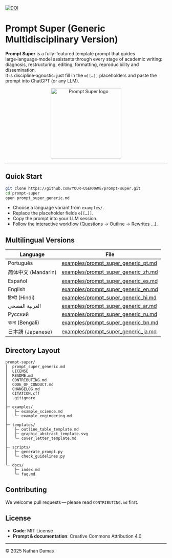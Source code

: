 [![DOI](https://zenodo.org/badge/968695322.svg)](https://doi.org/10.5281/zenodo.15242949)

# Prompt Super (Generic Multidisciplinary Version)

**Prompt Super** is a fully–featured template prompt that guides large‑language‑model
assistants through every stage of academic writing: diagnosis, restructuring,
editing, formatting, reproducibility and dissemination.  
It is discipline‑agnostic: just fill in the `⚙️[[…]]` placeholders and paste
the prompt into ChatGPT (or any LLM).

<p align="center">
  <img src="docs/img/logo_prompt_super.png" width="220" alt="Prompt Super logo"/>
  </p>

---

## Quick Start

```bash
git clone https://github.com/YOUR-USERNAME/prompt-super.git
cd prompt-super
open prompt_super_generic.md
```

* Choose a language variant from `examples/`.
* Replace the placeholder fields `⚙️[[…]]`.
* Copy the prompt into your LLM session.
* Follow the interactive workflow (Questions → Outline → Rewrites …).

## Multilingual Versions

| Language | File |
|----------|------|
| Português | [examples/prompt_super_generic_pt.md](examples/prompt_super_generic_pt.md) |
| 简体中文 (Mandarin) | [examples/prompt_super_generic_zh.md](examples/prompt_super_generic_zh.md) |
| Español | [examples/prompt_super_generic_es.md](examples/prompt_super_generic_es.md) |
| English | [examples/prompt_super_generic_en.md](examples/prompt_super_generic_en.md) |
| हिन्दी (Hindi) | [examples/prompt_super_generic_hi.md](examples/prompt_super_generic_hi.md) |
| العربية الفصحى | [examples/prompt_super_generic_ar.md](examples/prompt_super_generic_ar.md) |
| Русский | [examples/prompt_super_generic_ru.md](examples/prompt_super_generic_ru.md) |
| বাংলা (Bengali) | [examples/prompt_super_generic_bn.md](examples/prompt_super_generic_bn.md) |
| 日本語 (Japanese) | [examples/prompt_super_generic_ja.md](examples/prompt_super_generic_ja.md) |

## Directory Layout

```
prompt-super/
│  prompt_super_generic.md
│  LICENSE
│  README.md
│  CONTRIBUTING.md
│  CODE_OF_CONDUCT.md
│  CHANGELOG.md
│  CITATION.cff
│  .gitignore
│
├─ examples/
│   ├─ example_science.md
│   └─ example_engineering.md
│
├─ templates/
│   ├─ outline_table_template.md
│   ├─ graphic_abstract_template.svg
│   └─ cover_letter_template.md
│
├─ scripts/
│   ├─ generate_prompt.py
│   └─ check_guidelines.py
│
└─ docs/
    ├─ index.md
    └─ faq.md
```

## Contributing

We welcome pull requests — please read `CONTRIBUTING.md` first.

## License

* **Code**: MIT License  
* **Prompt & documentation**: Creative Commons Attribution 4.0

---

© 2025 Nathan Damas
